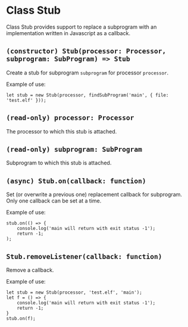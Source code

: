 # Class Stub

Class Stub provides support to replace a subprogram with an implementation written in Javascript as a callback.

## `(constructor) Stub(processor: Processor, subprogram: SubProgram) => Stub`

Create a stub for subprogram `subprogram` for processor `processor`.

Example of use:

	let stub = new Stub(processor, findSubProgram('main', { file: 'test.elf' }));

## `(read-only) processor: Processor`

The processor to which this stub is attached.

## `(read-only) subprogram: SubProgram`

Subprogram to which this stub is attached.

## `(async) Stub.on(callback: function)`

Set (or overwrite a previous one) replacement callback for subprogram.
Only one callback can be set at a time.

Example of use:

	stub.on(() => {
		console.log('main will return with exit status -1');
		return -1;
	);

## `Stub.removeListener(callback: function)`

Remove a callback.

Example of use:

	let stub = new Stub(processor, 'test.elf', 'main');
	let f = () => {
		console.log('main will return with exit status -1');
		return -1;
	}
	stub.on(f);
